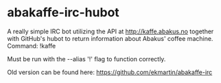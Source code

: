 # abakaffe-irc-hubot
A really simple IRC bot utilizing the API at http://kaffe.abakus.no together with GitHub's hubot to return information about Abakus' coffee machine. Command: !kaffe

Must be run with the --alias '!' flag to function correctly.

Old version can be found here: https://github.com/ekmartin/abakaffe-irc